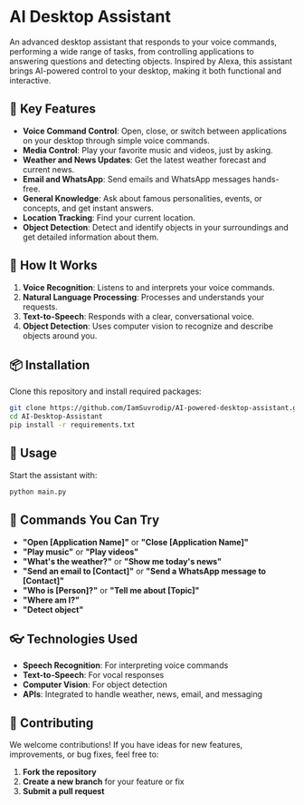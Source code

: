 # AI Desktop Assistant

An advanced desktop assistant that responds to your voice commands, performing a wide range of tasks, from controlling applications to answering questions and detecting objects. Inspired by Alexa, this assistant brings AI-powered control to your desktop, making it both functional and interactive.

## 🌟 Key Features
- **Voice Command Control**: Open, close, or switch between applications on your desktop through simple voice commands.
- **Media Control**: Play your favorite music and videos, just by asking.
- **Weather and News Updates**: Get the latest weather forecast and current news.
- **Email and WhatsApp**: Send emails and WhatsApp messages hands-free.
- **General Knowledge**: Ask about famous personalities, events, or concepts, and get instant answers.
- **Location Tracking**: Find your current location.
- **Object Detection**: Detect and identify objects in your surroundings and get detailed information about them.

## 🎉 How It Works
1. **Voice Recognition**: Listens to and interprets your voice commands.
2. **Natural Language Processing**: Processes and understands your requests.
3. **Text-to-Speech**: Responds with a clear, conversational voice.
4. **Object Detection**: Uses computer vision to recognize and describe objects around you.

## 📦 Installation
Clone this repository and install required packages:
```bash
git clone https://github.com/IamSuvrodip/AI-powered-desktop-assistant.git
cd AI-Desktop-Assistant
pip install -r requirements.txt
```
## 🚀 Usage
Start the assistant with:

```bash
python main.py
```
## 🤖 Commands You Can Try
- **"Open [Application Name]"** or **"Close [Application Name]"**
- **"Play music"** or **"Play videos"**
- **"What's the weather?"** or **"Show me today's news"**
- **"Send an email to [Contact]"** or **"Send a WhatsApp message to [Contact]"**
- **"Who is [Person]?"** or **"Tell me about [Topic]"**
- **"Where am I?"**
- **"Detect object"**

## 👓 Technologies Used
- **Speech Recognition**: For interpreting voice commands
- **Text-to-Speech**: For vocal responses
- **Computer Vision**: For object detection
- **APIs**: Integrated to handle weather, news, email, and messaging

## 🤝 Contributing
We welcome contributions! If you have ideas for new features, improvements, or bug fixes, feel free to:
1. **Fork the repository**
2. **Create a new branch** for your feature or fix
3. **Submit a pull request**

